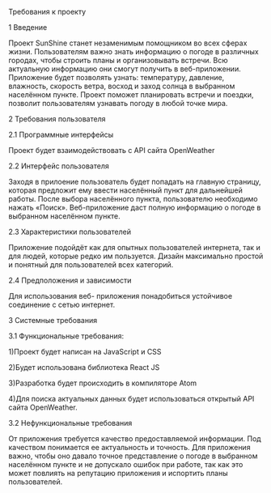 Требования к проекту

1 Введение

Проект SunShine станет незаменимым помощником во всех сферах жизни. Пользователям важно знать информацию о погоде в различных городах, чтобы строить планы и организовывать встречи. Всю актуальную информацию они смогут получить в веб-приложении. Приложение будет позволять узнать: температуру, давление, влажность, скорость ветра, восход и заход солнца в выбранном населённом пункте.
Проект поможет планировать встречи и поездки, позволит пользователям узнавать погоду в любой точке мира.

2 Требования пользователя

2.1 Программные интерфейсы

Проект будет взаимодействовать с API сайта OpenWeather

2.2 Интерфейс пользователя

Заходя в прилоение пользователь будет попадать на главную страницу, которая предложит ему ввести населённый пункт для дальнейшей работы. После выбора населённого пункта, пользователю необходимо нажать «Поиск». Веб-приложение даст полную информацию о погоде в выбранном населённом пункте.

2.3 Характеристики пользователей

Приложение подойдёт как для опытных пользователей интернета, так и для людей, которые редко им пользуется. Дизайн максимально простой и понятный для пользователей всех категорий.

2.4 Предположения и зависимости

Для использования веб- приложения понадобиться устойчивое соединение с сетью интернет.

3 Системные требования

3.1 Функциональные требования:

1)Проект будет написан на JavaScript и CSS

2)Будет использована библиотека React JS

3)Разработка будет происходить в компиляторе Atom

4)Для поиска актуальных данных будет использоваться открытый API сайта OpenWeather.

3.2 Нефункциональные требования

От приложения требуется качество предоставляемой информации. Под качеством понимается ее актуальность и точность. Для приложения важно, чтобы оно давало точное представление о погоде в выбранном населённом пункте и не допускало ошибок при работе, так как это может повлиять на репутацию приложения и испортить планы пользователей.

